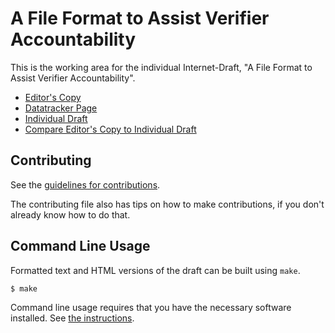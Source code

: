 <!-- regenerate: on (set to off if you edit this file) -->

# A File Format to Assist Verifier Accountability

This is the working area for the individual Internet-Draft, "A File Format to Assist Verifier Accountability".

* [Editor's Copy](https://zoracon.github.io/draft-hancock-verifier-txt/#go.draft-hancock-verifier-txt-latest-latest.html)
* [Datatracker Page](https://datatracker.ietf.org/doc/draft-hancock-verifier-txt-latest-latest)
* [Individual Draft](https://datatracker.ietf.org/doc/html/draft-hancock-verifier-txt-latest-latest)
* [Compare Editor's Copy to Individual Draft](https://zoracon.github.io/draft-hancock-verifier-txt/#go.draft-hancock-verifier-txt-latest-latest.diff)


## Contributing

See the
[guidelines for contributions](https://github.com/zoracon/draft-hancock-verifier-txt/blob/main/CONTRIBUTING.md).

The contributing file also has tips on how to make contributions, if you
don't already know how to do that.

## Command Line Usage

Formatted text and HTML versions of the draft can be built using `make`.

```sh
$ make
```

Command line usage requires that you have the necessary software installed.  See
[the instructions](https://github.com/martinthomson/i-d-template/blob/main/doc/SETUP.md).


